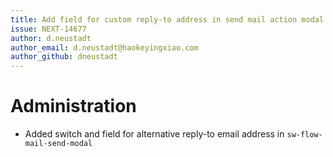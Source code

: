 ```yaml
---
title: Add field for custom reply-to address in send mail action modal
issue: NEXT-14677
author: d.neustadt
author_email: d.neustadt@haokeyingxiao.com
author_github: dneustadt
---
```

# Administration
* Added switch and field for alternative reply-to email address in `sw-flow-mail-send-modal`
